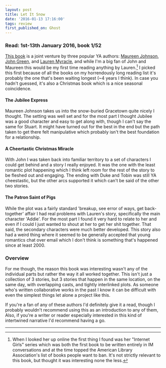 ```yaml
---
layout: post
title: Let It Snow
date: '2016-01-13 17:16:00'
tags: review
first_published_on: Ghost
---
```


### Read: 1st-13th January 2016, book 1/52

[This book](https://en.wikipedia.org/wiki/Let_It_Snow:_Three_Holiday_Romances) is a joint venture by three popular YA authors: [Maureen Johnson](http://www.maureenjohnsonbooks.com/), [John Green](http://johngreenbooks.com/), and [Lauren Myracle](http://www.laurenmyracle.com/), and while I'm a big fan of John and Maureen this would be my first time reading anything by Lauren.[^1] I picked this first because of all the books on my horrendously long reading list it's probably the one that's been waiting longest (~4 years I think). In case you hadn't guessed, it's also a Christmas book which is a nice seasonal coincidence.

#### The Jubilee Express

Maureen Johnson takes us into the snow-buried Gracetown quite nicely I thought. The setting was well set and for the most part I thought Jubilee was a good character and easy to get along with, though I can't say the same for Stuart. It might have turned out for the best in the end but the path taken to get there felt manipulative which probably isn't the best foundation for a relationship.

#### A Cheertastic Christmas Miracle

With John I was taken back into familiar territory to a set of characters I could get behind and a story I really enjoyed. It was the one with the least romantic plot happening which I think left room for the rest of the story to be fleshed out and engaging. The ending with Duke and Tobin was still YA cheestastic, but the other arcs supported it which can't be said of the other two stories.

#### The Patron Saint of Pigs

While the plot was a fairly standard 'breakup, see error of ways, get back-together' affair I had real problems with Lauren's story, specifically the main character 'Addie'. For the most part I found it very hard to relate to her and even if I could I just wanted to shout at her to get her shit together. That said, the secondary characters were much better developed. This story also had a weird thing where it seemed to be generally accepted that young romantics chat over email which I don't think is something that's happened since at least 2000.

### Overview

For me though, the reason this book was interesting wasn't any of the individual parts but rather the way it all worked together. This isn't just a collection of 3 stories, but 3 stories that happen in the same location, on the same day, with overlapping casts, and tightly interlinked plots. As someone who's written collaborative works in the past I know it can be difficult with even the simplest things let alone a project like this.

If you're a fan of any of these authors I'd definitely give it a read, though I probably wouldn't recommend using this as an introduction to any of them, Also, if you're a writer or reader especially interested in this kind of intertwined narrative I'd recommend having a go.

-----

[^1]: When I looked her up online the first thing I found was her "Internet Girls" series which was both the first book to be written entirely in IM conversations and at the time topped the American Library Association's list of books people want to ban. It's not strictly relevant to this book, but thought it was interesting none the less.
